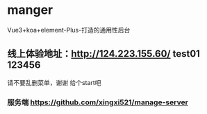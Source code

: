 # manger
Vue3+koa+element-Plus-打造的通用性后台
## 线上体验地址：http://124.223.155.60/   test01 123456
请不要乱删菜单，谢谢
给个start吧
### 服务端  https://github.com/xingxi521/manage-server

